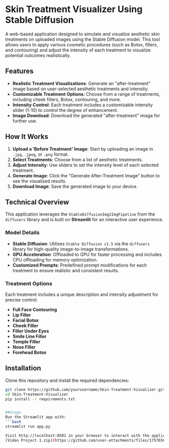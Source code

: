 # Skin Treatment Visualizer Using Stable Diffusion

A web-based application designed to simulate and visualize aesthetic skin treatments on uploaded images using the Stable Diffusion model. This tool allows users to apply various cosmetic procedures (such as Botox, fillers, and contouring) and adjust the intensity of each treatment to visualize potential outcomes realistically.

## Features

- **Realistic Treatment Visualizations**: Generate an "after-treatment" image based on user-selected aesthetic treatments and intensity.
- **Customizable Treatment Options**: Choose from a range of treatments, including cheek fillers, Botox, contouring, and more.
- **Intensity Control**: Each treatment includes a customizable intensity slider (1-10) to control the degree of enhancement.
- **Image Download**: Download the generated "after-treatment" image for further use.

## How It Works

1. **Upload a 'Before Treatment' Image**: Start by uploading an image in `.jpg`, `.jpeg`, or `.png` format.
2. **Select Treatments**: Choose from a list of aesthetic treatments.
3. **Adjust Intensity**: Use sliders to set the intensity level of each selected treatment.
4. **Generate Image**: Click the "Generate After-Treatment Image" button to see the visualized results.
5. **Download Image**: Save the generated image to your device.

## Technical Overview

This application leverages the `StableDiffusionImg2ImgPipeline` from the `diffusers` library and is built on **Streamlit** for an interactive user experience.

### Model Details

- **Stable Diffusion**: Utilizes `Stable Diffusion v1.5` via the `diffusers` library for high-quality image-to-image transformations.
- **GPU Acceleration**: Offloaded to GPU for faster processing and includes CPU offloading for memory optimization.
- **Customized Prompts**: Predefined prompt modifications for each treatment to ensure realistic and consistent results.

### Treatment Options

Each treatment includes a unique description and intensity adjustment for precise control:
- **Full Face Contouring**
- **Lip Filler**
- **Facial Botox**
- **Cheek Filler**
- **Filler Under Eyes**
- **Smile Line Filler**
- **Temple Filler**
- **Nose Filler**
- **Forehead Botox**

## Installation

Clone this repository and install the required dependencies:

```bash
git clone https://github.com/yourusername/Skin-Treatment-Visualizer.git
cd Skin-Treatment-Visualizer
pip install -r requirements.txt


##Usage
Run the Streamlit app with:
```bash
streamlit run app.py

Visit http://localhost:8501 in your browser to interact with the application.
[Video Project 1.zip](https://github.com/user-attachments/files/17576560/Video.Project.1.zip)


